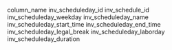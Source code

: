 column_name
inv_scheduleday_id
inv_schedule_id
inv_scheduleday_weekday
inv_scheduleday_name
inv_scheduleday_start_time
inv_scheduleday_end_time
inv_scheduleday_legal_break
inv_scheduleday_laborday
inv_scheduleday_duration
